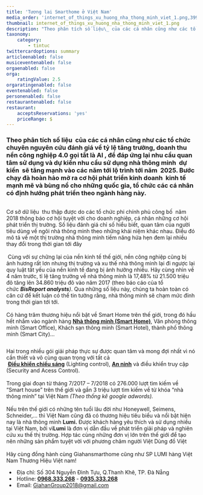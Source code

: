 ```yaml
---
title: 'Tương lai Smarthome ở Việt Nam'
media_order: 'internet_of_things_xu_huong_nha_thong_minh_viet_1.png,39906001_318443068904725_2134873654083715072_n_4.jpg,giai-phap-dieu-khien-phong-khach-san.png,anh_1_1.png'
thumbnail: internet_of_things_xu_huong_nha_thong_minh_viet_1.png
description: "Theo phân tích số liệu\_ của các cá nhân cũng như các tổ chức chuyên nguyên cứu đánh giá về tỷ lệ tăng trưởng, doanh thu nền công nghiệp 4.0 gọi tắt là AI , để đáp ứng lại nhu cầu quan tâm sử dụng và dự kiến nhu cầu sử dụng nhà thông minh\_ dự kiến\_ sẽ tăng mạnh vào các năm tới lộ trình tới năm\_ 2025. Bước chạy đà hoàn hảo mở ra cơ hội phát triển kinh doanh\_ kinh tế mạnh mẽ và bùng nổ cho những quốc gia, tổ chức các cá nhân\_ có định hướng phát triển theo ngành hàng này."
taxonomy:
    category:
        - tintuc
twittercardoptions: summary
articleenabled: false
musiceventenabled: false
orgaenabled: false
orga:
    ratingValue: 2.5
orgaratingenabled: false
eventenabled: false
personenabled: false
restaurantenabled: false
restaurant:
    acceptsReservations: 'yes'
    priceRange: $
---
```


<h3>Theo ph&acirc;n t&iacute;ch số liệu&nbsp; của c&aacute;c c&aacute; nh&acirc;n cũng như c&aacute;c tổ chức chuy&ecirc;n nguy&ecirc;n cứu đ&aacute;nh gi&aacute; về tỷ lệ tăng trưởng, doanh thu nền c&ocirc;ng nghiệp 4.0 gọi tắt l&agrave; AI , để đ&aacute;p ứng lại nhu cầu quan t&acirc;m sử dụng v&agrave; dự kiến nhu cầu sử dụng nh&agrave; th&ocirc;ng minh&nbsp; dự kiến&nbsp; sẽ tăng mạnh v&agrave;o c&aacute;c năm tới lộ tr&igrave;nh tới năm&nbsp; 2025. Bước chạy đ&agrave; ho&agrave;n hảo mở ra cơ hội ph&aacute;t triển kinh doanh&nbsp; kinh tế mạnh mẽ v&agrave; b&ugrave;ng nổ cho những quốc gia, tổ chức c&aacute;c c&aacute; nh&acirc;n&nbsp; c&oacute; định hướng ph&aacute;t triển theo ng&agrave;nh h&agrave;ng n&agrave;y.</h3>
<p><img src="/giahan/tin-tuc/tuong-lai-smarthome-o-viet-nam/anh_1_1.png" alt="" /></p>
<p>Cơ sở dữ liệu&nbsp; thu thập được do c&aacute;c tổ chức phi ch&iacute;nh phủ c&ocirc;ng bố&nbsp; năm 2018 th&ocirc;ng b&aacute;o cơ hội tuyệt vời cho doanh nghiệp, c&aacute; nh&acirc;n những cơ hội ph&aacute;t triển thị trường. Số liệu đ&aacute;nh gi&aacute; chỉ số hiểu biết, quan t&acirc;m của người ti&ecirc;u d&ugrave;ng về ng&ocirc;i nh&agrave; th&ocirc;ng minh theo những kh&aacute;i niệm kh&aacute;c nhau. Điều đ&oacute; m&ocirc; tả về một thị trường nh&agrave; th&ocirc;ng minh tiềm năng hứa hẹn đem lại nhiều thay đổi trong thời gian tới đ&acirc;y<br /><br />&nbsp;C&ugrave;ng với sự chững lại của nền kinh tế thế giới, nền c&ocirc;ng nghiệp cũng bị ảnh hương rất lơn nhưng thị trường v&agrave; xu thế nh&agrave; th&ocirc;ng minh lại đi ngược lại quy luật tất yếu của nền kinh tế đang bị ảnh hưởng nhiều. H&atilde;y c&ugrave;ng nh&igrave;n về 4 năm trước, tỉ lệ tăng trưởng về nh&agrave; th&ocirc;ng minh l&agrave; 17,48% từ 21.500 triệu đ&ocirc; tăng l&ecirc;n 34.860 triệu đ&ocirc; v&agrave;o năm 2017 (theo b&aacute;o c&aacute;o của tổ chức&nbsp;<em><strong>BisReport analysts</strong>)</em>. Qua những số liệu n&agrave;y, ch&uacute;ng ta ho&agrave;n to&agrave;n c&oacute; căn cứ để kết luận c&oacute; thể tin tưởng rằng, nh&agrave; th&ocirc;ng minh sẽ chạm mức đỉnh trong thời gian tới tới.<br /><br />C&oacute; h&agrave;ng trăm thương hiệu nổi bật về Smart Home tr&ecirc;n thế giới, trong đ&oacute; hầu hết nhắm v&agrave;o ng&agrave;nh h&agrave;ng&nbsp;<a href="http://lumi.vn/Tin-tuc-lumi-11-325-nha-thong-minh-smart-home-la-gi.html"><strong>Nh&agrave; th&ocirc;ng minh (Smart Home)</strong></a>, Văn ph&ograve;ng th&ocirc;ng minh (Smart Office), Kh&aacute;ch sạn th&ocirc;ng minh (Smart Hotel), th&agrave;nh phố th&ocirc;ng minh (Smart City)&hellip;</p>
<p><img src="/giahan/tin-tuc/tuong-lai-smarthome-o-viet-nam/giai-phap-dieu-khien-phong-khach-san.png" alt="" /></p>
<div>Hai trong nhiều g&oacute;i giải ph&aacute;p thực sự được quan t&acirc;m v&agrave; mong đợi nhất v&igrave; n&oacute; cần thiết v&agrave; v&ocirc; c&ugrave;ng quan trọng với tất cả&nbsp;</div>
<div>&nbsp;<a href="http://lumi.vn/Chieu-sang-thong-minh.html"><strong>Điều khiển chiếu s&aacute;ng</strong></a>&nbsp;(Lighting control),&nbsp;<a href="http://lumi.vn/An-ninh-chong-trom.html"><strong>An ninh</strong></a>&nbsp;v&agrave; điều khiển truy cập (Security and Acess Control).&nbsp;</div>
<div>&nbsp;</div>
<div>Trong giai đoạn từ th&aacute;ng 7/2017 &ndash; 7/2018 c&oacute; 276.000 lượt t&igrave;m kiếm về &ldquo;Smart house&rdquo; tr&ecirc;n thế giới v&agrave; gần 3 triệu lượt t&igrave;m kiếm về từ kh&oacute;a &ldquo;nh&agrave; th&ocirc;ng minh&rdquo; tại Việt Nam&nbsp;<em>(Theo thống k&ecirc; google adwords).</em><br /><br />Nếu tr&ecirc;n thế giới c&oacute; những t&ecirc;n tuổi l&acirc;u đời như Honeywell, Seimens, Schneider,&hellip; th&igrave; Việt Nam cũng đ&atilde; c&oacute; thương hiệu ti&ecirc;u biểu v&agrave; nổi bật hiện nay l&agrave; nh&agrave; th&ocirc;ng minh&nbsp;<strong>Lumi.</strong>&nbsp;Được kh&aacute;ch h&agrave;ng y&ecirc;u th&iacute;ch v&agrave; sử dụng nhiều tại Việt Nam, bởi v&igrave;<strong>Lumi</strong>&nbsp;l&agrave; đơn vị dẫn đầu về ph&aacute;t triển giải ph&aacute;p v&agrave; nghi&ecirc;n cứu xu thế thị trường. Hợp t&aacute;c c&ugrave;ng những đơn vị lớn tr&ecirc;n thế giới để tạo n&ecirc;n những sản phẩm tuyệt vời với phương ch&acirc;m người Việt D&ugrave;ng đồ Việt</div>
<div><img src="/giahan/tin-tuc/tuong-lai-smarthome-o-viet-nam/39906001_318443068904725_2134873654083715072_n_4.jpg" alt="" /></div>
<div>&nbsp;</div>
<div>H&atilde;y c&ugrave;ng đồng h&agrave;nh c&ugrave;ng Giahansmarthome cũng như SP LUMI h&agrave;ng Việt Nam Thương Hiệu Việt nam!</div>
<div>
<div class="col-sm-9 post_content">
<div class="foo-content foo-contact demo">
<ul class="list-menu">
<li>&nbsp;Địa chỉ:&nbsp;<span class="foo-detail foo-address">Số 304 Nguyễn Đ&igrave;nh Tựu, Q.Thanh Kh&ecirc;, TP. Đ&agrave; Nẵng</span></li>
<li>&nbsp;Hotline:&nbsp;<span class="foo-detail"><strong><a href="tel:0968333268">0968.333.268</a></strong>&nbsp;-&nbsp;<strong><a href="tel:0935333268">0935.333.268</a></strong></span></li>
<li>&nbsp;Email:&nbsp;<span class="foo-detail"><a href="mailto:GiahanGroup2018@gmail.com">GiahanGroup2018@gmail.com</a></span></li>
</ul>
</div>
</div>
</div>